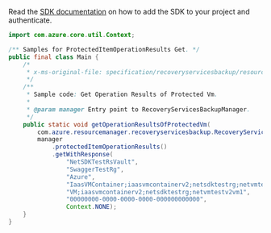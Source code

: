 Read the [SDK documentation](https://github.com/Azure/azure-sdk-for-java/blob/azure-resourcemanager-recoveryservicesbackup_1.0.0-beta.4/sdk/recoveryservicesbackup/azure-resourcemanager-recoveryservicesbackup/README.md) on how to add the SDK to your project and authenticate.

```java
import com.azure.core.util.Context;

/** Samples for ProtectedItemOperationResults Get. */
public final class Main {
    /*
     * x-ms-original-file: specification/recoveryservicesbackup/resource-manager/Microsoft.RecoveryServices/stable/2021-12-01/examples/AzureIaasVm/ProtectedItemOperationResults.json
     */
    /**
     * Sample code: Get Operation Results of Protected Vm.
     *
     * @param manager Entry point to RecoveryServicesBackupManager.
     */
    public static void getOperationResultsOfProtectedVm(
        com.azure.resourcemanager.recoveryservicesbackup.RecoveryServicesBackupManager manager) {
        manager
            .protectedItemOperationResults()
            .getWithResponse(
                "NetSDKTestRsVault",
                "SwaggerTestRg",
                "Azure",
                "IaasVMContainer;iaasvmcontainerv2;netsdktestrg;netvmtestv2vm1",
                "VM;iaasvmcontainerv2;netsdktestrg;netvmtestv2vm1",
                "00000000-0000-0000-0000-000000000000",
                Context.NONE);
    }
}
```
